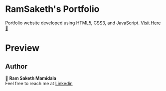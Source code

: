 # RamSaketh's Portfolio

Portfolio website developed using HTML5, CSS3, and JavaScript.
[Visit Here 🚀](https://ramsakethmamidala.github.io/ramsakeths.github.io/)

# Preview


## Author

👤 **Ram Saketh Mamidala**  
Feel free to reach me at [Linkedin](https://www.linkedin.com/in/ram-saketh-mamidala-72883624b/)
